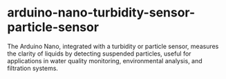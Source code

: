 # arduino-nano-turbidity-sensor-particle-sensor
The Arduino Nano, integrated with a turbidity or particle sensor, measures the clarity of liquids by detecting suspended particles, useful for applications in water quality monitoring, environmental analysis, and filtration systems.
